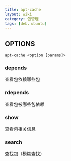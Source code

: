 ```yaml
---
title: apt-cache
layout: wiki
category: 包管理
tags: [deb，ubuntu]
---  
```


## OPTIONS

```
apt-cache <option [params]>
```

### depends

查看包依赖哪些包

### rdepends

查看包被哪些包依赖

### show

查看包相关信息

### search

查找包（模糊查找）
